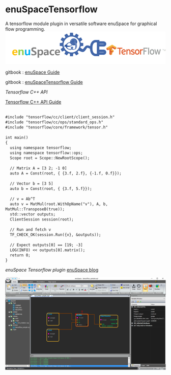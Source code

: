 # enuSpaceTensorflow
 A tensorflow module plugin in versatile software enuSpace for graphical flow programming.
![Alt text](/image/enuSpaceTensorflow_plugin.png "enuSpace plugin (tensorflow)") 

gitbook : [enuSpace Guide](https://expnuni.gitbooks.io/enuspace)

gitbook : [enuSpaceTensorflow Guide](https://expnuni.gitbooks.io/enuspacetensorflow/content/)


*Tensorflow C++ API*

[Tensorflow C++ API Guide](https://www.tensorflow.org/api_guides/cc/guide)

<pre><code>
#include "tensorflow/cc/client/client_session.h"
#include "tensorflow/cc/ops/standard_ops.h"
#include "tensorflow/core/framework/tensor.h"

int main() 
{
  using namespace tensorflow;
  using namespace tensorflow::ops;
  Scope root = Scope::NewRootScope();

  // Matrix A = [3 2; -1 0]
  auto A = Const(root, { {3.f, 2.f}, {-1.f, 0.f}});
  
  // Vector b = [3 5]
  auto b = Const(root, { {3.f, 5.f}});
  
  // v = Ab^T
  auto v = MatMul(root.WithOpName("v"), A, b, MatMul::TransposeB(true));
  std::vector<Tensor> outputs;
  ClientSession session(root);
  
  // Run and fetch v
  TF_CHECK_OK(session.Run({v}, &outputs));
  
  // Expect outputs[0] == [19; -3]
  LOG(INFO) << outputs[0].matrix<float>();
  return 0;
}
</code></pre>

*enuSpace Tensorflow plugin*
[enuSpace blog](http://enuspace.tistory.com)

![Alt text](/image/enuSpaceTensorflow.png "enuSpace plugin (tensorflow)")


